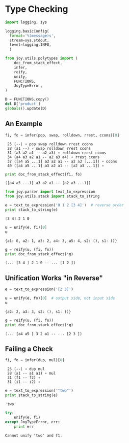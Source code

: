 
# Type Checking


```python
import logging, sys

logging.basicConfig(
  format='%(message)s',
  stream=sys.stdout,
  level=logging.INFO,
  )
```


```python
from joy.utils.polytypes import (
    doc_from_stack_effect, 
    infer,
    reify,
    unify,
    FUNCTIONS,
    JoyTypeError,
)
```


```python
D = FUNCTIONS.copy()
del D['product']
globals().update(D)
```

## An Example


```python
fi, fo = infer(pop, swap, rolldown, rrest, ccons)[0]
```

     25 (--) ∘ pop swap rolldown rrest ccons
     28 (a1 --) ∘ swap rolldown rrest ccons
     31 (a3 a2 a1 -- a2 a3) ∘ rolldown rrest ccons
     34 (a4 a3 a2 a1 -- a2 a3 a4) ∘ rrest ccons
     37 ([a4 a5 ...1] a3 a2 a1 -- a2 a3 [...1]) ∘ ccons
     40 ([a4 a5 ...1] a3 a2 a1 -- [a2 a3 ...1]) ∘ 



```python
print doc_from_stack_effect(fi, fo)
```

    ([a4 a5 ...1] a3 a2 a1 -- [a2 a3 ...1])



```python
from joy.parser import text_to_expression
from joy.utils.stack import stack_to_string

```


```python
e = text_to_expression('0 1 2 [3 4]')  # reverse order
print stack_to_string(e)
```

    [3 4] 2 1 0



```python
u = unify(e, fi)[0]
u
```




    {a1: 0, a2: 1, a3: 2, a4: 3, a5: 4, s2: (), s1: ()}




```python
g = reify(u, (fi, fo))
print doc_from_stack_effect(*g)
```

    (... [3 4 ] 2 1 0 -- ... [1 2 ])


##  Unification Works "in Reverse"


```python
e = text_to_expression('[2 3]')
```


```python
u = unify(e, fo)[0]  # output side, not input side
u
```




    {a2: 2, a3: 3, s2: (), s1: ()}




```python
g = reify(u, (fi, fo))
print doc_from_stack_effect(*g)
```

    (... [a4 a5 ] 3 2 a1 -- ... [2 3 ])


## Failing a Check


```python
fi, fo = infer(dup, mul)[0]
```

     25 (--) ∘ dup mul
     28 (a1 -- a1 a1) ∘ mul
     31 (f1 -- f2) ∘ 
     31 (i1 -- i2) ∘ 



```python
e = text_to_expression('"two"')
print stack_to_string(e)
```

    'two'



```python
try:
    unify(e, fi)
except JoyTypeError, err:
    print err
```

    Cannot unify 'two' and f1.


